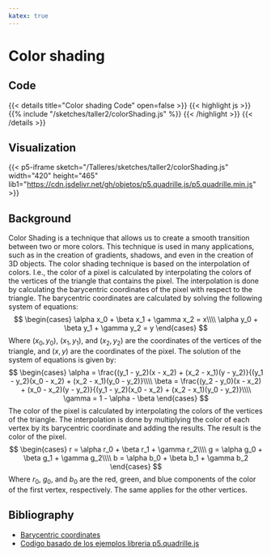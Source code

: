 ```yaml
---
katex: true
---
```

# Color shading
## Code
{{< details title="Color shading Code" open=false >}}
{{< highlight js >}}
{{% include "/sketches/taller2/colorShading.js" %}}
{{< /highlight >}}
{{< /details >}}
## Visualization
{{< p5-iframe sketch="/Talleres/sketches/taller2/colorShading.js" width="420" height="465" lib1="https://cdn.jsdelivr.net/gh/objetos/p5.quadrille.js/p5.quadrille.min.js" >}}

## Background
Color Shading is a technique that allows us to create a smooth transition between two or more colors. This technique is used in many applications, such as in the creation of gradients, shadows, and even in the creation of 3D objects.
The color shading technique is based on the interpolation of colors. I.e., the color of a pixel is calculated by interpolating the colors of the vertices of the triangle that contains the pixel. The interpolation is done by calculating the barycentric coordinates of the pixel with respect to the triangle. The barycentric coordinates are calculated by solving the following system of equations:
$$
\begin{cases}
\alpha x_0 + \beta x_1 + \gamma x_2 = x\\\\
\alpha y_0 + \beta y_1 + \gamma y_2 = y
\end{cases}
$$
Where $(x_0, y_0)$, $(x_1, y_1)$, and $(x_2, y_2)$ are the coordinates of the vertices of the triangle, and $(x, y)$ are the coordinates of the pixel. The solution of the system of equations is given by:
$$
\begin{cases}
\alpha = \frac{(y_1 - y_2)(x - x_2) + (x_2 - x_1)(y - y_2)}{(y_1 - y_2)(x_0 - x_2) + (x_2 - x_1)(y_0 - y_2)}\\\\
\beta = \frac{(y_2 - y_0)(x - x_2) + (x_0 - x_2)(y - y_2)}{(y_1 - y_2)(x_0 - x_2) + (x_2 - x_1)(y_0 - y_2)}\\\\
\gamma = 1 - \alpha - \beta
\end{cases}
$$
The color of the pixel is calculated by interpolating the colors of the vertices of the triangle. The interpolation is done by multiplying the color of each vertex by its barycentric coordinate and adding the results. The result is the color of the pixel.
$$
\begin{cases}
r = \alpha r_0 + \beta r_1 + \gamma r_2\\\\
g = \alpha g_0 + \beta g_1 + \gamma g_2\\\\
b = \alpha b_0 + \beta b_1 + \gamma b_2
\end{cases}
$$
Where $r_0$, $g_0$, and $b_0$ are the red, green, and blue components of the color of the first vertex, respectively. The same applies for the other vertices.

## Bibliography
- [Barycentric coordinates](https://en.wikipedia.org/wiki/Barycentric_coordinate_system)
- [Codigo basado de los ejemplos libreria p5.quadrille.js](https://github.com/objetos/p5.quadrille.js/tree/main/examples/raster) 